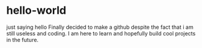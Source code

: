 # hello-world
just saying hello
 Finally decided to make a github despite the fact that i am still useless and coding. I am here to learn and hopefully build cool projects in the future.
 
